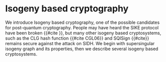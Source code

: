 # Isogeny based cryptography
We introduce Isogeny based cryptography, one of the possible candidates for post-quantum cryptography. People may have heard the SIKE protocol have been broken {{#cite }}, but many other isogeny based cryptosystems, such as the CLG hash function  {{#cite CGL06}} and SQISign {{#cite}} remains secure against the attack on SIDH. We begin with supersingular isogeny graph and its properties, then we describe several isogeny based cryptosystems.